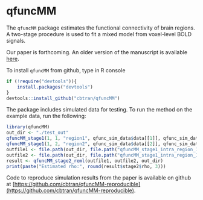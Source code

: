 # qfuncMM

The `qfuncMM` package estimates the functional connectivity of brain regions. A two-stage procedure is used to fit a mixed model from voxel-level BOLD signals.

Our paper is forthcoming. An older version of the manuscript is available [here](https://arxiv.org/abs/2211.02192).

To install `qfuncMM` from github, type in R console
```r
if (!require("devtools")){
    install.packages("devtools")
}
devtools::install_github("cbtran/qfuncMM")
```

The package includes simulated data for testing. To run the method on the example data, run the following:
```r
library(qfuncMM)
out_dir <- "./test_out"
qfuncMM_stage1(1, 1, "region1", qfunc_sim_data$data[[1]], qfunc_sim_data$coords[[1]], out_dir)
qfuncMM_stage1(1, 2, "region2", qfunc_sim_data$data[[2]], qfunc_sim_data$coords[[2]], out_dir)
outfile1 <- file.path(out_dir, file.path("qfuncMM_stage1_intra_region_1_1.json"))
outfile2 <- file.path(out_dir, file.path("qfuncMM_stage1_intra_region_1_2.json"))
result <- qfuncMM_stage2_reml(outfile1, outfile2, out_dir)
print(paste("Estimated rho:", round(result$stage2$rho, 3)))
```

Code to reproduce simulation results from the paper is available on github at [https://github.com/cbtran/qfuncMM-reproducible](https://github.com/cbtran/qfuncMM-reproducible).
